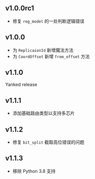 ## v1.0.0rc1

- 修复 `reg_model` 的一处判断逻辑错误

## v1.0.0

- 为 `ReplicaionId` 新增魔法方法
- 为 `CoordOffset` 新增 `from_offset` 方法

## v1.1.0

Yanked release

## v1.1.1

- 添加基础路由类型以支持多芯片

## v1.1.2

- 修复 `bit_split` 截取高位错误的问题

## v1.1.3

- 移除 Python 3.8 支持
